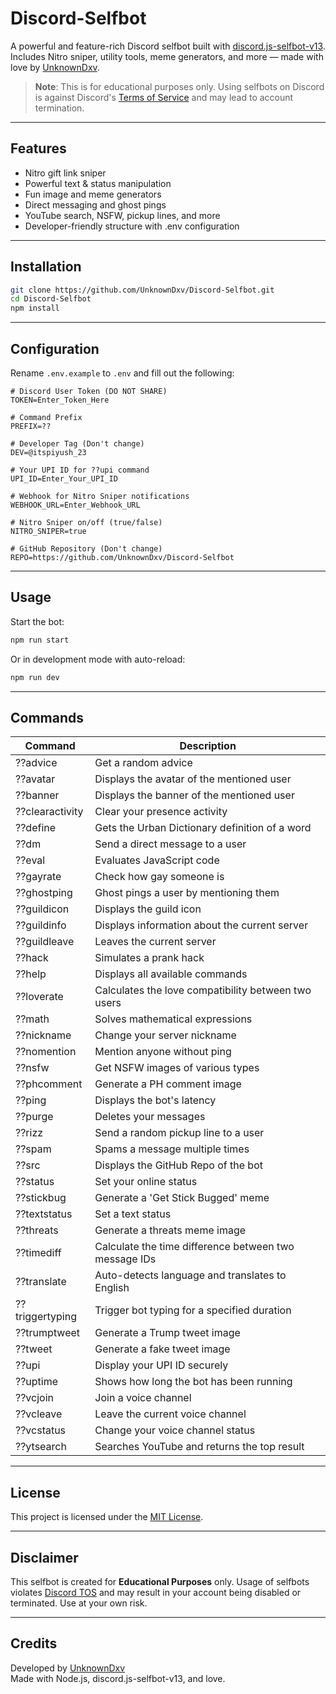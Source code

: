 ﻿# Discord-Selfbot

A powerful and feature-rich Discord selfbot built with [discord.js-selfbot-v13](https://www.npmjs.com/package/discord.js-selfbot-v13). Includes Nitro sniper, utility tools, meme generators, and more — made with love by [UnknownDxv](https://github.com/UnknownDxv).

> **Note**: This is for educational purposes only. Using selfbots on Discord is against Discord's [Terms of Service](https://discord.com/terms) and may lead to account termination.

---

## Features

- Nitro gift link sniper  
- Powerful text & status manipulation  
- Fun image and meme generators  
- Direct messaging and ghost pings  
- YouTube search, NSFW, pickup lines, and more  
- Developer-friendly structure with .env configuration

---

## Installation

```bash
git clone https://github.com/UnknownDxv/Discord-Selfbot.git
cd Discord-Selfbot
npm install
```

---

## Configuration

Rename `.env.example` to `.env` and fill out the following:

```env
# Discord User Token (DO NOT SHARE)
TOKEN=Enter_Token_Here

# Command Prefix
PREFIX=??

# Developer Tag (Don't change)
DEV=@itspiyush_23

# Your UPI ID for ??upi command
UPI_ID=Enter_Your_UPI_ID

# Webhook for Nitro Sniper notifications
WEBHOOK_URL=Enter_Webhook_URL

# Nitro Sniper on/off (true/false)
NITRO_SNIPER=true

# GitHub Repository (Don't change)
REPO=https://github.com/UnknownDxv/Discord-Selfbot
```

---

## Usage

Start the bot:

```bash
npm run start
```

Or in development mode with auto-reload:

```bash
npm run dev
```

---

## Commands

| Command | Description |
|--------|-------------|
| ??advice | Get a random advice |
| ??avatar | Displays the avatar of the mentioned user |
| ??banner | Displays the banner of the mentioned user |
| ??clearactivity | Clear your presence activity |
| ??define | Gets the Urban Dictionary definition of a word |
| ??dm | Send a direct message to a user |
| ??eval | Evaluates JavaScript code |
| ??gayrate | Check how gay someone is |
| ??ghostping | Ghost pings a user by mentioning them |
| ??guildicon | Displays the guild icon |
| ??guildinfo | Displays information about the current server |
| ??guildleave | Leaves the current server |
| ??hack | Simulates a prank hack |
| ??help | Displays all available commands |
| ??loverate | Calculates the love compatibility between two users |
| ??math | Solves mathematical expressions |
| ??nickname | Change your server nickname |
| ??nomention | Mention anyone without ping |
| ??nsfw | Get NSFW images of various types |
| ??phcomment | Generate a PH comment image |
| ??ping | Displays the bot's latency |
| ??purge | Deletes your messages |
| ??rizz | Send a random pickup line to a user |
| ??spam | Spams a message multiple times |
| ??src | Displays the GitHub Repo of the bot |
| ??status | Set your online status |
| ??stickbug | Generate a 'Get Stick Bugged' meme |
| ??textstatus | Set a text status |
| ??threats | Generate a threats meme image |
| ??timediff | Calculate the time difference between two message IDs |
| ??translate | Auto-detects language and translates to English |
| ??triggertyping | Trigger bot typing for a specified duration |
| ??trumptweet | Generate a Trump tweet image |
| ??tweet | Generate a fake tweet image |
| ??upi | Display your UPI ID securely |
| ??uptime | Shows how long the bot has been running |
| ??vcjoin | Join a voice channel |
| ??vcleave | Leave the current voice channel |
| ??vcstatus | Change your voice channel status |
| ??ytsearch | Searches YouTube and returns the top result |

---

## License

This project is licensed under the [MIT License](LICENSE).

---

## Disclaimer

This selfbot is created for **Educational Purposes** only. Usage of selfbots violates [Discord TOS](https://discord.com/terms) and may result in your account being disabled or terminated. Use at your own risk.

---

## Credits

Developed by [UnknownDxv](https://github.com/UnknownDxv)  
Made with Node.js, discord.js-selfbot-v13, and love.
